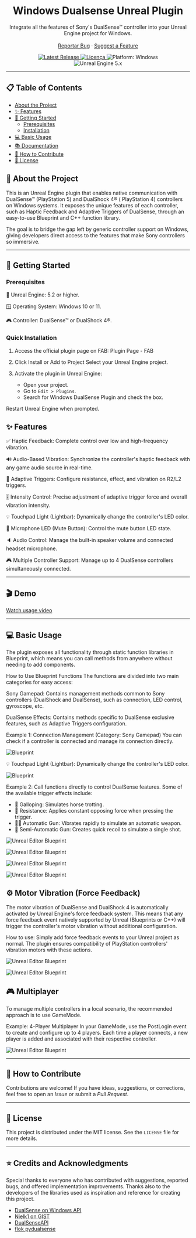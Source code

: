 

<h1 align="center">Windows Dualsense Unreal Plugin</h1>

<p align="center">
Integrate all the features of Sony's DualSense™ controller into your Unreal Engine project for Windows.
<br />
<br />
<a href="https://github.com/rafaelvaloto/WindowsDualsenseUnreal/issues">Reportar Bug</a>
·
<a href="https://github.com/rafaelvaloto/WindowsDualsenseUnreal/issues">Suggest a Feature
</a>
</p>

<p align="center">
<a href="https://github.com/rafaelvaloto/WindowsDualsenseUnreal/releases">
<img src="https://img.shields.io/github/v/release/rafaelvaloto/WindowsDualsenseUnreal?style=for-the-badge&logo=github" alt="Latest Release">
</a>
<a href="https://github.com/rafaelvaloto/WindowsDualsenseUnreal/blob/main/LICENSE">
<img src="https://img.shields.io/github/license/rafaelvaloto/WindowsDualsenseUnreal?style=for-the-badge" alt="Licença">
</a>
<img src="https://img.shields.io/badge/Platform-Windows-blue?style=for-the-badge&logo=windows" alt="Platform: Windows"><br/>
<img src="https://img.shields.io/badge/Unreal%20Engine-5.2~5.6-blue?style=for-the-badge&logo=unrealengine" alt="Unreal Engine 5.x">

---

## 📋 Table of Contents

- [About the Project](#-about-the-project)
- [✨ Features](#-features)
- [🚀 Getting Started](#-getting-started)
    - [Prerequisites](#prerequisites)
    - [Installation](#installation)
- [💻 Basic Usage](#-basic-usage)
- [📚 Documentation](#-documentation)
- [🤝 How to Contribute](#-how-to-contribute)
- [📄 License](#-license)

## 📖 About the Project

This is an Unreal Engine plugin that enables native communication with DualSense™ (PlayStation 5) and DualShock 4® (
PlayStation 4) controllers on Windows systems. It exposes the unique features of each controller, such as Haptic
Feedback and Adaptive Triggers of DualSense, through an easy-to-use Blueprint and C++ function library.

The goal is to bridge the gap left by generic controller support on Windows, giving developers direct access to the
features that make Sony controllers so immersive.

---

## 🚀 Getting Started

### Prerequisites

🚀 Unreal Engine: 5.2 or higher.

🪟 Operating System: Windows 10 or 11.

🎮 Controller: DualSense™ or DualShock 4®.

### Quick Installation

1. Access the official plugin page on FAB: Plugin Page - FAB


2. Click Install or Add to Project Select your Unreal Engine project.


3. Activate the plugin in Unreal Engine:
    - Open your project.
    - Go to ```Edit > Plugins```.
    - Search for Windows DualSense Plugin and check the box.

Restart Unreal Engine when prompted.

## ✨ Features

✅ Haptic Feedback: Complete control over low and high-frequency vibration.

🔊 Audio-Based Vibration: Synchronize the controller's haptic feedback with any game audio source in real-time.

🎯 Adaptive Triggers: Configure resistance, effect, and vibration on R2/L2 triggers.

🎚️ Intensity Control: Precise adjustment of adaptive trigger force and overall vibration intensity.

💡 Touchpad Light (Lightbar): Dynamically change the controller's LED color.

🎤 Microphone LED (Mute Button): Control the mute button LED state.

🔈 Audio Control: Manage the built-in speaker volume and connected headset microphone.

🎮 Multiple Controller Support: Manage up to 4 DualSense controllers simultaneously connected.

---

## 🎬 Demo

[Watch usage video](https://www.youtube.com/watch?v=GrCa5s6acmo)

---

## 💻 Basic Usage

The plugin exposes all functionality through static function libraries in Blueprint, which means you can call methods
from anywhere without needing to add components.

How to Use Blueprint Functions
The functions are divided into two main categories for easy access:

Sony Gamepad: Contains management methods common to Sony controllers (DualShock and DualSense), such as connection, LED
control, gyroscope, etc.

DualSense Effects: Contains methods specific to DualSense exclusive features, such as Adaptive Triggers configuration.

Example 1: Connection Management (Category: Sony Gamepad)
You can check if a controller is connected and manage its connection directly.

![Blueprint](Images/DS5_DS4.png)

💡 Touchpad Light (Lightbar): Dynamically change the controller's LED color.

![Blueprint](Images/Lightbar.png)

Example 2: Call functions directly to control DualSense features. Some of the available trigger effects include:

- 🐎 Galloping: Simulates horse trotting.
- 💪 Resistance: Applies constant opposing force when pressing the trigger.
- 🔫🔥 Automatic Gun: Vibrates rapidly to simulate an automatic weapon.
- 🔫 Semi-Automatic Gun: Creates quick recoil to simulate a single shot.

![Unreal Editor Blueprint](Images/Galloping.png)

![Unreal Editor Blueprint](Images/Resistance.png)

![Unreal Editor Blueprint](Images/AutomaticGun.png)

![Unreal Editor Blueprint](Images/Weapon.png)

## ⚙️ Motor Vibration (Force Feedback)

The motor vibration of DualSense and DualShock 4 is automatically activated by Unreal Engine's force feedback system.
This means that any force feedback event natively supported by Unreal (Blueprints or C++) will trigger the controller's
motor vibration without additional configuration.

How to use:
Simply add force feedback events to your Unreal project as normal.
The plugin ensures compatibility of PlayStation controllers' vibration motors with these actions.

![Unreal Editor Blueprint](Images/VibrationFF.png)

![Unreal Editor Blueprint](Images/TriggerReduce.png)

## 🎮 Multiplayer

To manage multiple controllers in a local scenario, the recommended approach is to use GameMode.

Example: 4-Player Multiplayer
In your GameMode, use the PostLogin event to create and configure up to 4 players. Each time a player connects, a new
player is added and associated with their respective controller.

![Unreal Editor Blueprint](Images/Multiplayer.png)

---

## 🤝 How to Contribute

Contributions are welcome! If you have ideas, suggestions, or corrections, feel free to open an *Issue* or submit a
*Pull Request*.

---

## 📄 License

This project is distributed under the MIT license. See the `LICENSE` file for more details.

---

## ⭐ Credits and Acknowledgments

Special thanks to everyone who has contributed with suggestions, reported bugs, and offered implementation improvements.
Thanks also to the developers of the libraries used as inspiration and reference for creating this project.

- [DualSense on Windows API](https://github.com/Ohjurot/DualSense-Windows)
- [Nielk1 on GIST](https://gist.github.com/Nielk1/6d54cc2c00d2201ccb8c2720ad7538db)
- [DualSenseAPI](https://github.com/BadMagic100/DualSenseAPI/tree/master)
- [flok pydualsense](https://github.com/flok/pydualsense)



